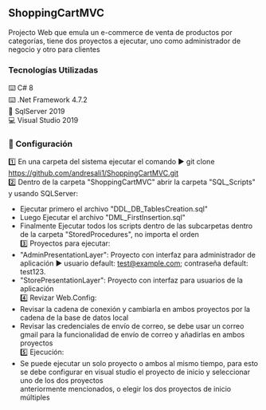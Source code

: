 ## ShoppingCartMVC
Projecto Web que emula un e-commerce de venta de productos por categorías, tiene dos proyectos a ejecutar, uno como administrador de negocio y otro para clientes

### Tecnologías Utilizadas
:keyboard: C# 8  
:keyboard: .Net Framework 4.7.2  
:minidisc: SqlServer 2019  
:computer: Visual Studio 2019  

### :open_book: Configuración  
:one: En una carpeta del sistema ejecutar el comando :arrow_forward: git clone https://github.com/andresali1/ShoppingCartMVC.git  
:two: Dentro de la carpeta "ShoppingCartMVC" abrir la carpeta "SQL_Scripts" y usando SQLServer:  
* Ejecutar primero el archivo "DDL_DB_TablesCreation.sql"
* Luego Ejecutar el archivo "DML_FirstInsertion.sql"
* Finalmente Ejecutar todos los scripts dentro de las subcarpetas dentro de la carpeta "StoredProcedures", no importa el orden  
:three: Proyectos para ejecutar:
* "AdminPresentationLayer": Proyecto con interfaz para administrador de aplicación :arrow_forward: usuario default: test@example.com; contraseña default: test123.
* "StorePresentationLayer": Proyecto con interfaz para usuarios de la aplicación  
:four: Revizar Web.Config:  
* Revisar la cadena de conexión y cambiarla en ambos proyectos por la cadena de la base de datos local
* Revisar las credenciales de envío de correo, se debe usar un correo gmail para la funcionalidad de envío de correo y añadirlas en ambos proyectos  
:five:  Ejecución:  
* Se puede ejecutar un solo proyecto o ambos al mismo tiempo, para esto se debe configurar en visual studio el proyecto de inicio y seleccionar uno de los dos proyectos  
anteriormente mencionados, o elegir los dos proyectos de inicio múltiples
